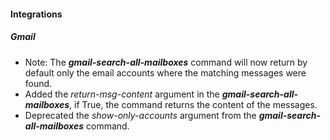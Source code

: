 
#### Integrations
##### Gmail
- Note: The ***gmail-search-all-mailboxes*** command will now return by default only the email accounts where the matching messages were found.
- Added the *return-msg-content* argument in the ***gmail-search-all-mailboxes***, if True, the command returns the content of the messages.
- Deprecated the *show-only-accounts* argument from the ***gmail-search-all-mailboxes*** command.
